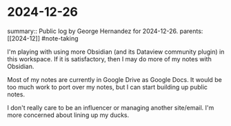 # 2024-12-26

summary:: Public log by George Hernandez for 2024-12-26.
parents: [[2024-12]]
#note-taking 

I'm playing with using more Obsidian (and its Dataview community plugin) in this workspace. If it is satisfactory, then I may do more of my notes with Obsidian.

Most of my notes are currently in Google Drive as Google Docs. It would be too much work to port over my notes, but I can start building up public notes.

I don't really care to be an influencer or managing another site/email. I'm more concerned about lining up my ducks.
